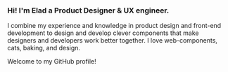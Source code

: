 ### Hi! I'm Elad a Product Designer & UX engineer.
I combine my experience and knowledge in product design and front-end development to design and develop clever components that make designers and developers work better together.
I love web-components, cats, baking, and design.

Welcome to my GitHub profile!
<!--
**Mordech/Mordech** is a ✨ _special_ ✨ repository because its `README.md` (this file) appears on your GitHub profile.

Here are some ideas to get you started:

- 🔭 I’m currently working on ...
- 🌱 I’m currently learning ...
- 👯 I’m looking to collaborate on ...
- 🤔 I’m looking for help with ...
- 💬 Ask me about ...
- 📫 How to reach me: ...
- 😄 Pronouns: ...
- ⚡ Fun fact: ...
-->
